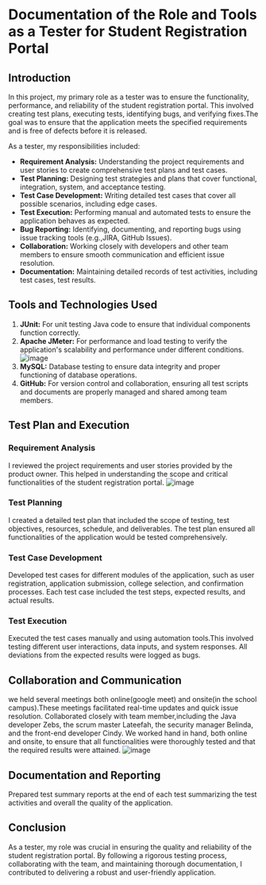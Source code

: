 # Documentation of the Role and Tools as a Tester for Student Registration Portal

## Introduction
 
In this project, my primary role as a tester was to ensure the functionality, performance, and reliability of the student registration portal. This involved creating test plans, executing tests, identifying bugs, and verifying fixes.The goal was to ensure that the application meets the specified requirements and is free of defects before it is released.

As a tester, my responsibilities included:

- **Requirement Analysis:** Understanding the project requirements and user stories to create comprehensive test plans and test cases.
- **Test Planning:** Designing test strategies and plans that cover functional, integration, system, and acceptance testing.
- **Test Case Development:** Writing detailed test cases that cover all possible scenarios, including edge cases.
- **Test Execution:** Performing manual and automated tests to ensure the application behaves as expected.
- **Bug Reporting:** Identifying, documenting, and reporting bugs using issue tracking tools (e.g.,JIRA, GitHub Issues).
- **Collaboration:** Working closely with developers and other team members to ensure smooth communication and efficient issue resolution.
- **Documentation:** Maintaining detailed records of test activities, including test cases, test results.

## Tools and Technologies Used  

1. **JUnit:** For unit testing Java code to ensure that individual components function correctly.
3. **Apache JMeter:** For performance and load testing to verify the application's scalability and performance under different conditions.
   ![image](https://github.com/NGcodeX/spiderdiplome/blob/madian_branch/WhatsApp%20Image%202024-06-14%20at%2014.23.40_f4c7487f.jpg?raw=true)
5. **MySQL:** Database testing to ensure data integrity and proper functioning of database operations.
6. **GitHub:** For version control and collaboration, ensuring all test scripts and documents are properly managed and shared among team members.

## Test Plan and Execution

### Requirement Analysis

I reviewed the project requirements and user stories provided by the product owner. This helped in understanding the scope and critical functionalities of the student registration portal.
![image](https://github.com/NGcodeX/spiderdiplome/blob/madian_branch/WhatsApp%20Image%202024-06-14%20at%2015.28.07_bbfa8357.jpg?raw=true)
   
### Test Planning

I created a detailed test plan that included the scope of testing, test objectives, resources, schedule, and deliverables. The test plan ensured all functionalities of the application would be tested comprehensively.

### Test Case Development

Developed test cases for different modules of the application, such as user registration, application submission, college selection, and confirmation processes. Each test case included the test steps, expected results, and actual results.

### Test Execution

Executed the test cases manually and using automation tools.This involved testing different user interactions, data inputs, and system responses. All deviations from the expected results were logged as bugs.

## Collaboration and Communication
we held several meetings both online(google meet) and onsite(in the school campus).These meetings facilitated real-time updates and quick issue resolution.
Collaborated closely with team member,including the Java developer Zebs, the scrum master Lateefah, the security manager Belinda, and the front-end developer Cindy. We worked hand in hand, both online and onsite, to ensure that all functionalities were thoroughly tested and that the required results were attained.
![image](https://github.com/NGcodeX/spiderdiplome/blob/madian_branch/WhatsApp%20Image%202024-06-14%20at%2015.30.08_153170ea.jpg?raw=true)
## Documentation and Reporting
Prepared test summary reports at the end of each test summarizing the test activities and overall the quality of the application.

## Conclusion

As a tester, my role was crucial in ensuring the quality and reliability of the student registration portal. By following a rigorous testing process, collaborating with the team, and maintaining thorough documentation, I contributed to delivering a robust and user-friendly application.

